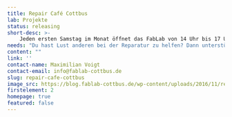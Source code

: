 ```yaml
---
title: Repair Café Cottbus
lab: Projekte
status: releasing
short-desc: >-
    Jeden ersten Samstag im Monat öffnet das FabLab von 14 Uhr bis 17 Uhr als Repair Café. Bei einem Repair Café leisten Reparatur-Expert*innen Hilfe zur Selbsthilfe. Alle können mit ihren kaputten Gegenständen kommen und vor Ort hilft ihnen jemand dabei, sie zu reparieren. Das Ganze passiert ganz gemütlich, bei Kaffee und Keksen. Es ist also kein Reparaturservice, sondern ein Lernort, wo das Reparieren betreut gelernt werden kann. <a target="_blank" href="https://fablab-cottbus.de/blog/Kleine-Reparaturen,-gro%C3%9Fer-Erfolg">Hier gibt es ein paar Einblicke.</a>  
needs: "Du hast Lust anderen bei der Reparatur zu helfen? Dann unterstütze uns beim Repair Café. Wir freuen uns über jede helfende Hand!"
content: ""
link: ''
contact-name: Maximilian Voigt
contact-email: info@fablab-cottbus.de
slug: repair-cafe-cottbus
image_src: https://blog.fablab-cottbus.de/wp-content/uploads/2016/11/repairCafe_1.jpg
firstelement: 2
homepage: true
featured: false
---
```

